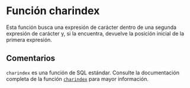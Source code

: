 ﻿---
SidebarGroup: "c"
Autogenerated: true
---

# Función  charindex

Esta función busca una expresión de carácter dentro de una segunda expresión de carácter y, si la encuentra, devuelve la posición inicial de la primera expresión.

## Comentarios 

`charindex` es una función de SQL estándar. Consulte la documentación completa de la función [`charindex`](https://learn.microsoft.com/es-es/sql/t-sql/functions/charindex-transact-sql) para mayor información.

